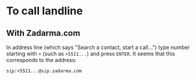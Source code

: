 To call landline
================

With Zadarma.com
----------------

In address line (which says "Search a contact, start a call...")
type number starting with `+` (such as `+5511...`) and press `ENTER`.
It seems that this corresponds to the address:

    sip:+5511...@sip.zadarma.com

